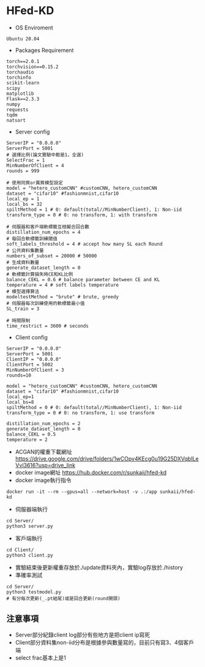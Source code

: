 # HFed-KD

- OS Enviroment
```
Ubuntu 20.04
```
- Packages Requirement
```
torch==2.0.1
torchvision==0.15.2
torchaudio
torchinfo
scikit-learn
scipy
matplotlib
Flask==2.3.3
numpy
requests
tqdm
natsort
```
- Server config
```
ServerIP = "0.0.0.0"
ServerPort = 5001
# 選擇比例(論文實驗中都是1，全選)
SelectFrac = 1
MinNumberOfClient = 4
rounds = 999

# 使用同質or異質模型設定
model = "hetero_customCNN" #customCNN, hetero_customCNN
dataset = "cifar10" #fashionmnist,cifar10
local_ep = 1
local_bs = 32
spiltMethod = 1 # 0: default(total//MinNumberClient), 1: Non-iid
transform_type = 0 # 0: no transform, 1: with transform

# 伺服器和客戶端軟標籤互相擬合回合數
distillation_num_epochs = 4
# 每回合軟標籤訓練閾值
soft_labels_threshold = 4 # accept how many SL each Round
# 公共資料集數量
numbers_of_subset = 20000 # 50000
# 生成資料數量
generate_dataset_length = 0
# 軟標籤計算損失時CE和KL比例
balance_CEKL = 0.6 # balance parameter between CE and KL
temperature = 4 # soft labels temperature
# 模型選擇算法
modeltestMethod = "brute" # brute, greedy
# 伺服器每次訓練使用的軟標籤最小值
SL_train = 3

# 時間限制
time_restrict = 3600 # seconds
```
- Client config
```
ServerIP = "0.0.0.0"
ServerPort = 5001
ClientIP = "0.0.0.0"
ClientPort = 5002
MinNumberOfClient = 3
rounds=10

model = "hetero_customCNN" #customCNN, hetero_customCNN
dataset = "cifar10" #fashionmnist,cifar10
local_ep=1
local_bs=8
spiltMethod = 0 # 0: default(total//MinNumberClient), 1: Non-iid
transform_type = 0 # 0: no transform, 1: use transform

distillation_num_epochs = 2
generate_dataset_length = 0
balance_CEKL = 0.5
temperature = 2
```
- ACGAN的權重下載網址
https://drive.google.com/drive/folders/1wCOpv4KEcg0u19G25DXVqbILeVvl3616?usp=drive_link
- docker image網址
https://hub.docker.com/r/sunkaii/hfed-kd
- docker image執行指令
```
docker run -it --rm --gpus=all --network=host -v .:/app sunkaii/hfed-kd
```
- 伺服器端執行
```
cd Server/
python3 server.py
```
- 客戶端執行
```
cd Client/
python3 client.py
```
- 實驗結束後更新權重存放於./update資料夾內，實驗log存放於./history
- 準確率測試
```
cd Server/
python3 testmodel.py
# 有分每次更新(_.pt結尾)或是回合更新(round開頭)
````

## 注意事項
- Server部分紀錄client log部分有些地方是把client ip寫死
- Client部分資料集non-iid分布是根據參與數量寫的，目前只有寫3、4個客戶端
- select frac基本上是1